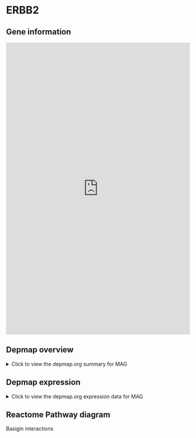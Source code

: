 <h1>ERBB2</h1>

<h2>Gene information</h2>
<iframe src="https://depmap.org/portal/gene/MAG?tab=about" style="border:none;width:100%;height:800px"></iframe>

<h2>Depmap overview</h2>
<details>
  <summary>Click to view the depmap.org summary for MAG</summary>
  <iframe src="https://depmap.org/portal/gene/MAG?tab=overview" style="border:none;width:100%;height:800px"></iframe>
</details>

<h2>Depmap expression</h2>
<details>
  <summary>Click to view the depmap.org expression data for MAG</summary>
  <iframe src="https://depmap.org/portal/gene/MAG?tab=characterization" style="border:none;width:100%;height:800px"></iframe>
</details>



<h2>Reactome Pathway diagram</h2>
Basigin interactions
<div id="diagramHolder"></div>

<script>
    //Creating the Reactome Diagram widget
    //Take into account a proxy needs to be set up in your server side pointing to www.reactome.org
    function onReactomeDiagramReady(){  //This function is automatically called when the widget code is ready to be used
        var diagram = Reactome.Diagram.create({
            "placeHolder" : "diagramHolder",
            "width" : 900,
            "height" : 500
        });

        //Initialising it to the "Hemostasis" pathway
        diagram.loadDiagram("R-HSA-210991");

        //Adding different listeners

        diagram.onDiagramLoaded(function (loaded) {
            console.info("Loaded ", loaded);
            diagram.flagItems("BAD");
	    diagram.flagItems("Q92934");
            if (loaded == "R-HSA-210991") diagram.selectItem("R-HSA-210991");
        });

     }
</script>



